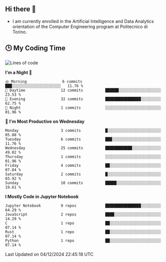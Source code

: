 ## Hi there 👋

- I am currently enrolled in the Artificial Intelligence and Data Analytics orientation of the Computer Engineering program at Politecnico di Torino.


<!-- <p align="center">
   <img style="height:170px;display:inline-block"  src="http://github-profile-summary-cards.vercel.app/api/cards/profile-details?username=silviapolizzi&theme=github_dark" />
   <img style="height:170px;display:inline-block"  src="http://github-profile-summary-cards.vercel.app/api/cards/most-commit-language?username=silviapolizzi&theme=github_dark&exclude=" /> 
</p> -->


## :clock3: My Coding Time 

<!--START_SECTION:waka-->
![Lines of code](https://img.shields.io/badge/From%20Hello%20World%20I%27ve%20Written-83.5%20thousand%20lines%20of%20code-blue)

**I'm a Night 🦉** 

```text
🌞 Morning                6 commits           ███░░░░░░░░░░░░░░░░░░░░░░   11.76 % 
🌆 Daytime                12 commits          ██████░░░░░░░░░░░░░░░░░░░   23.53 % 
🌃 Evening                32 commits          ████████████████░░░░░░░░░   62.75 % 
🌙 Night                  1 commits           ░░░░░░░░░░░░░░░░░░░░░░░░░   01.96 % 
```
📅 **I'm Most Productive on Wednesday** 

```text
Monday                   3 commits           █░░░░░░░░░░░░░░░░░░░░░░░░   05.88 % 
Tuesday                  6 commits           ███░░░░░░░░░░░░░░░░░░░░░░   11.76 % 
Wednesday                25 commits          ████████████░░░░░░░░░░░░░   49.02 % 
Thursday                 1 commits           ░░░░░░░░░░░░░░░░░░░░░░░░░   01.96 % 
Friday                   4 commits           ██░░░░░░░░░░░░░░░░░░░░░░░   07.84 % 
Saturday                 2 commits           █░░░░░░░░░░░░░░░░░░░░░░░░   03.92 % 
Sunday                   10 commits          █████░░░░░░░░░░░░░░░░░░░░   19.61 % 
```


**I Mostly Code in Jupyter Notebook** 

```text
Jupyter Notebook         9 repos             ████████████████░░░░░░░░░   64.29 % 
JavaScript               2 repos             ████░░░░░░░░░░░░░░░░░░░░░   14.29 % 
C                        1 repo              ██░░░░░░░░░░░░░░░░░░░░░░░   07.14 % 
Rust                     1 repo              ██░░░░░░░░░░░░░░░░░░░░░░░   07.14 % 
Python                   1 repo              ██░░░░░░░░░░░░░░░░░░░░░░░   07.14 % 
```




 Last Updated on 04/12/2024 22:45:18 UTC
<!--END_SECTION:waka-->